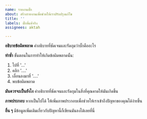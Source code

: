 ```yaml
---
name: รายงานบั๊ก
about: สร้างรายงานเพื่อช่วยให้เราปรับปรุงแก้ไข
title: ''
labels: บั๊กที่แท้จริง
assignees: aktah

---
```


**อธิบายข้อผิดพลาด**
คำอธิบายที่ชัดเจนและรัดกุมว่าบั๊กคืออะไร

**ทำซ้ำ**
ขั้นตอนในการทำให้เกิดข้อผิดพลาดนั้น:
1. ไปที่ '...'
2. คลิก '....'
3. เลื่อนลงมาที่ '....'
4. พบข้อผิดพลาด

**มันควรจะเป็นยังไง**
คำอธิบายที่ชัดเจนและรัดกุมในสิ่งที่คุณคาดให้มันเกิดขึ้น

**ภาพประกอบ**
หากเป็นไปได้ ให้เพิ่มภาพประกอบเพื่อช่วยให้เราเข้าถึงปัญหาของคุณได้ง่ายขึ้น

**อื่น ๆ**
มีข้อมูลเพิ่มเติมเกี่ยวกับปัญหานี้ก็เขียนมันลงได้เลยที่นี่
